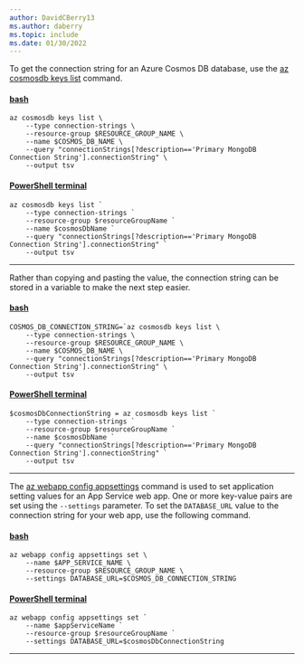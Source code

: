 ```yaml
---
author: DavidCBerry13
ms.author: daberry
ms.topic: include
ms.date: 01/30/2022
---
```

To get the connection string for an Azure Cosmos DB database, use the [az cosmosdb keys list](/cli/azure/cosmosdb/keys) command.

#### [bash](#tab/terminal-bash)

```azurecli
az cosmosdb keys list \
    --type connection-strings \
    --resource-group $RESOURCE_GROUP_NAME \
    --name $COSMOS_DB_NAME \
    --query "connectionStrings[?description=='Primary MongoDB Connection String'].connectionString" \
    --output tsv
```

#### [PowerShell terminal](#tab/terminal-powershell)

```azurecli
az cosmosdb keys list `
    --type connection-strings `
    --resource-group $resourceGroupName `
    --name $cosmosDbName `
    --query "connectionStrings[?description=='Primary MongoDB Connection String'].connectionString" `
    --output tsv
```

---

Rather than copying and pasting the value, the connection string can be stored in a variable to make the next step easier.

#### [bash](#tab/terminal-bash)

```azurecli
COSMOS_DB_CONNECTION_STRING=`az cosmosdb keys list \
    --type connection-strings \
    --resource-group $RESOURCE_GROUP_NAME \
    --name $COSMOS_DB_NAME \
    --query "connectionStrings[?description=='Primary MongoDB Connection String'].connectionString" \
    --output tsv
```

#### [PowerShell terminal](#tab/terminal-powershell)

```azurecli
$cosmosDbConnectionString = az cosmosdb keys list `
    --type connection-strings `
    --resource-group $resourceGroupName `
    --name $cosmosDbName `
    --query "connectionStrings[?description=='Primary MongoDB Connection String'].connectionString" `
    --output tsv
```

---

The [az webapp config appsettings](/cli/azure/webapp/config/appsettings) command is used to set application setting values for an App Service web app.  One or more key-value pairs are set using the `--settings` parameter. To set the `DATABASE_URL` value to the connection string for your web app, use the following command.

#### [bash](#tab/terminal-bash)

```azurecli
az webapp config appsettings set \
    --name $APP_SERVICE_NAME \
    --resource-group $RESOURCE_GROUP_NAME \
    --settings DATABASE_URL=$COSMOS_DB_CONNECTION_STRING
```

#### [PowerShell terminal](#tab/terminal-powershell)

```azurecli
az webapp config appsettings set `
    --name $appServiceName `
    --resource-group $resourceGroupName `
    --settings DATABASE_URL=$cosmosDbConnectionString
```

---
